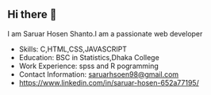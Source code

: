 ## Hi there 👋
I am Saruar Hosen Shanto.I am a passionate web developer

- Skills: C,HTML,CSS,JAVASCRIPT
- Education: BSC in Statistics,Dhaka College
- Work Experience: spss and R pogramming 
- Contact Information: saruarhsoen98@gmail.com
- https://www.linkedin.com/in/saruar-hosen-652a77195/

<!--
**Saruar-Hosen/Saruar-Hosen** is a ✨ _special_ ✨ repository because its `README.md` (this file) appears on your GitHub profile.

Here are some ideas to get you started:

- 🔭 I’m currently working on ...
- 🌱 I’m currently learning ...
- 👯 I’m looking to collaborate on ...
- 🤔 I’m looking for help with ...
- 💬 Ask me about ...
- 📫 How to reach me: ...
- 😄 Pronouns: ...
- ⚡ Fun fact: ...
-->

